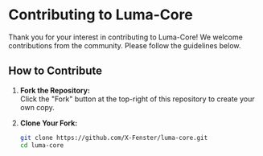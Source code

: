 # Contributing to Luma-Core

Thank you for your interest in contributing to Luma-Core! We welcome contributions from the community. Please follow the guidelines below.

## How to Contribute

1. **Fork the Repository:**  
   Click the "Fork" button at the top-right of this repository to create your own copy.

2. **Clone Your Fork:**  
   ```bash
   git clone https://github.com/X-Fenster/luma-core.git
   cd luma-core
